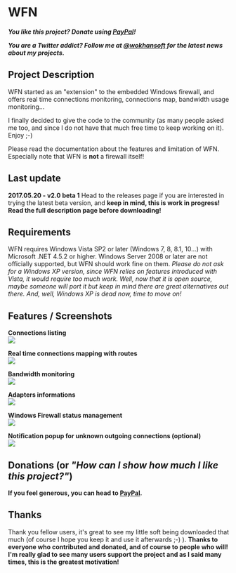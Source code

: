 # WFN

**_You like this project? Donate using [PayPal](https://www.paypal.com/cgi-bin/webscr?cmd=_donations&business=wokhan%40online%2efr&lc=US&item_name=Khan%20%28Windows%20Firewall%20Notifier%29&item_number=WOK%2dWFN&currency_code=EUR&bn=PP%2dDonationsBF%3abtn_donateCC_LG%2egif%3aNonHosted)!_**

**_You are a Twitter addict? Follow me at [@wokhansoft](https://twitter.com/wokhansoft) for the latest news about my projects._**

## Project Description
WFN started as an "extension" to the embedded Windows firewall, and offers real time connections monitoring, connections map, bandwidth usage monitoring...

I finally decided to give the code to the community (as many people asked me too, and since I do not have that much free time to keep working on it).
Enjoy ;-)

Please read the documentation about the features and limitation of WFN. Especially note that WFN is **not** a firewall itself!

## Last update
**2017.05.20 - v2.0 beta 1**
Head to the releases page if you are interested in trying the latest beta version, and **keep in mind, this is work in progress! Read the full description page before downloading!**

## Requirements
WFN requires Windows Vista SP2 or later (Windows 7, 8, 8.1, 10...) with Microsoft .NET 4.5.2 or higher. Windows Server 2008 or later are not officially supported, but WFN should work fine on them.
_Please do not ask for a Windows XP version, since WFN relies on features introduced with Vista, it would require too much work. Well, now that it is open source, maybe someone will port it but keep in mind there are great alternatives out there. And, well, Windows XP is dead now, time to move on!_

## Features / Screenshots
**Connections listing**
<br>
![](http://wokhan.online.fr/progs/wfn/connections.PNG)

**Real time connections mapping with routes**
<br>
![](http://wokhan.online.fr/progs/wfn/map.PNG)

**Bandwidth monitoring**
<br>
![](http://wokhan.online.fr/progs/wfn/bandwidth.PNG)

**Adapters informations**
<br>
![](http://wokhan.online.fr/progs/wfn/adapters.PNG)

**Windows Firewall status management**
<br>
![](http://wokhan.online.fr/progs/wfn/firewallstatus.PNG)

**Notification popup for unknown outgoing connections (optional)**
<br>
![](http://wokhan.online.fr/progs/wfn/notifier.PNG)

## Donations (or _"How can I show how much I like this project?"_)
**If you feel generous, you can head to [PayPal](https://www.paypal.com/cgi-bin/webscr?cmd=_donations&business=wokhan%40online%2efr&lc=US&item_name=Khan%20%28Windows%20Firewall%20Notifier%29&item_number=WOK%2dWFN&currency_code=EUR&bn=PP%2dDonationsBF%3abtn_donateCC_LG%2egif%3aNonHosted).**

## Thanks
Thank you fellow users, it's great to see my little soft being downloaded that much (of course I hope you keep it and use it afterwards ;-) ).
**Thanks to everyone who contributed and donated, and of course to people who will! I'm really glad to see many users support the project and as I said many times, this is the greatest motivation!**
